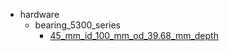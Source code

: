 * hardware
  * bearing_5300_series
    * [45_mm_id_100_mm_od_39.68_mm_depth](hardware/bearing_5300_series/45_mm_id_100_mm_od_39.68_mm_depth)
